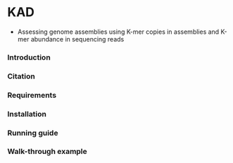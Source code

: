 # KAD
- Assessing genome assemblies using K-mer copies in assemblies and K-mer abundance in sequencing reads

### Introduction

### Citation

### Requirements

### Installation

### Running guide

### Walk-through example



